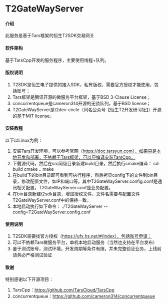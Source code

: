 # T2GateWayServer

#### 介绍
此服务是基于Tars框架的恒生T2SDK交易网关

#### 软件架构
基于TarsCpp开发的服务程序，主要使用线程+队列。

#### 版权说明
1.  T2SDK是恒生电子提供的接入SDK，私有版权，需要官方授权才能使用，包括账号；
2.  Tars框架是腾讯开源的微服务平台框架，基于BSD 3-Clause License；
3.  concurrentqueue是cameron314开源的无锁队列，基于BSD license；
4.  T2GateWayServer是t2dev-circle（同名公众号【恒生T2开发研习社】）开源的基于MIT license。

#### 安装教程
以下以Linux为例：

1.  安装Tars开发环境，可以参考官网（https://doc.tarsyun.com），如果只是本地开发和部署，不依赖于Tars框架，可以只编译安装TarsCpp。
2.  下载源代码，然后在src同级目录新建build目录，然后执行cmake编译：
cd build
cmake ..
make
3.  在build下的bin目录即可看到可执行程序，然后拷贝config下的文件到bin目录，修改配置文件，如IP和端口等。其中T2GateWayServer.config.conf是通讯相关配置，T2GateWayServer.conf是业务配置。
4.  在bin目录新建t2sdk目录，增加授权文件，文件名需要与配置文件T2GateWayServer.conf中的保持一致。
5.  本地启动执行如下命令：
./T2GateWayServer --config=T2GateWayServer.config.conf

#### 使用说明

1.  T2SDK需要找官方授权（https://ufx.hs.net/#/index），包括账号申请；
2.  可以不依赖Tars微服务平台，单机本地启动服务（当然也支持在平台发布）
3.  鉴于测试账号，测试环境，开发周期等条件有限，并未完整验证业务，上线前请务必严格测试验证

#### 致谢

特别感谢以下开源项目：
1.  TarsCpp：https://github.com/TarsCloud/TarsCpp
2.  concurrentqueue：https://github.com/cameron314/concurrentqueue

